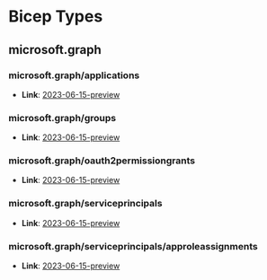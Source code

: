 # Bicep Types
## microsoft.graph
### microsoft.graph/applications
* **Link**: [2023-06-15-preview](microsoftgraph\microsoft.graph\2023-06-15-preview\types.md#resource-microsoftgraphapplications2023-06-15-preview)

### microsoft.graph/groups
* **Link**: [2023-06-15-preview](microsoftgraph\microsoft.graph\2023-06-15-preview\types.md#resource-microsoftgraphgroups2023-06-15-preview)

### microsoft.graph/oauth2permissiongrants
* **Link**: [2023-06-15-preview](microsoftgraph\microsoft.graph\2023-06-15-preview\types.md#resource-microsoftgraphoauth2permissiongrants2023-06-15-preview)

### microsoft.graph/serviceprincipals
* **Link**: [2023-06-15-preview](microsoftgraph\microsoft.graph\2023-06-15-preview\types.md#resource-microsoftgraphserviceprincipals2023-06-15-preview)

### microsoft.graph/serviceprincipals/approleassignments
* **Link**: [2023-06-15-preview](microsoftgraph\microsoft.graph\2023-06-15-preview\types.md#resource-microsoftgraphserviceprincipalsapproleassignments2023-06-15-preview)

